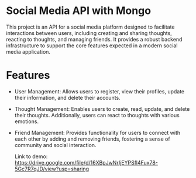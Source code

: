 # Social Media API with Mongo
This project is an API for a social media platform designed to facilitate interactions between users, including creating and sharing thoughts, reacting to thoughts, and managing friends. It provides a robust backend infrastructure to support the core features expected in a modern social media application.

# Features
- User Management: Allows users to register, view their profiles, update their information, and delete their accounts.
-  Thought Management: Enables users to create, read, update, and delete their thoughts. Additionally, users can react to thoughts with various emotions.
- Friend Management: Provides functionality for users to connect with each other by adding and removing friends, fostering a sense of community and social interaction.

  Link to demo: https://drive.google.com/file/d/16XBpJwNrIjEYPSfl4Fux78-5Gc7R7qJD/view?usp=sharing 
